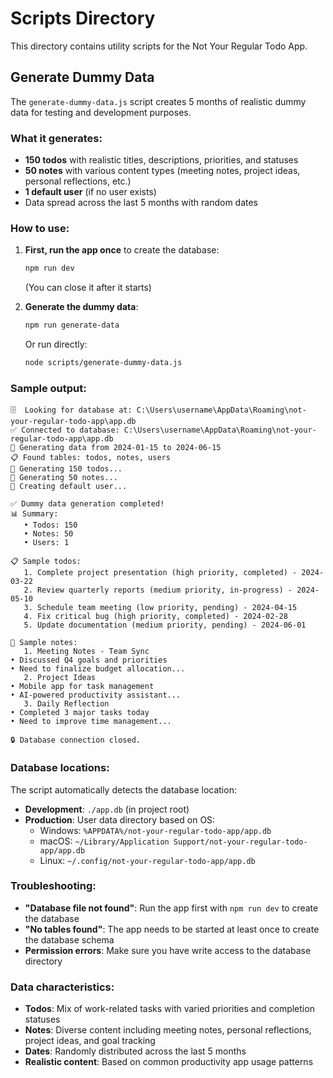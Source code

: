 # Scripts Directory

This directory contains utility scripts for the Not Your Regular Todo App.

## Generate Dummy Data

The `generate-dummy-data.js` script creates 5 months of realistic dummy data for testing and development purposes.

### What it generates:

- **150 todos** with realistic titles, descriptions, priorities, and statuses
- **50 notes** with various content types (meeting notes, project ideas, personal reflections, etc.)
- **1 default user** (if no user exists)
- Data spread across the last 5 months with random dates

### How to use:

1. **First, run the app once** to create the database:

   ```bash
   npm run dev
   ```

   (You can close it after it starts)

2. **Generate the dummy data**:

   ```bash
   npm run generate-data
   ```

   Or run directly:

   ```bash
   node scripts/generate-dummy-data.js
   ```

### Sample output:

```
🗄️  Looking for database at: C:\Users\username\AppData\Roaming\not-your-regular-todo-app\app.db
✅ Connected to database: C:\Users\username\AppData\Roaming\not-your-regular-todo-app\app.db
📅 Generating data from 2024-01-15 to 2024-06-15
📋 Found tables: todos, notes, users
📝 Generating 150 todos...
📔 Generating 50 notes...
👤 Creating default user...

✅ Dummy data generation completed!
📊 Summary:
   • Todos: 150
   • Notes: 50
   • Users: 1

📋 Sample todos:
   1. Complete project presentation (high priority, completed) - 2024-03-22
   2. Review quarterly reports (medium priority, in-progress) - 2024-05-10
   3. Schedule team meeting (low priority, pending) - 2024-04-15
   4. Fix critical bug (high priority, completed) - 2024-02-28
   5. Update documentation (medium priority, pending) - 2024-06-01

📝 Sample notes:
   1. Meeting Notes - Team Sync
• Discussed Q4 goals and priorities
• Need to finalize budget allocation...
   2. Project Ideas
• Mobile app for task management
• AI-powered productivity assistant...
   3. Daily Reflection
• Completed 3 major tasks today
• Need to improve time management...

🔒 Database connection closed.
```

### Database locations:

The script automatically detects the database location:

- **Development**: `./app.db` (in project root)
- **Production**: User data directory based on OS:
  - Windows: `%APPDATA%/not-your-regular-todo-app/app.db`
  - macOS: `~/Library/Application Support/not-your-regular-todo-app/app.db`
  - Linux: `~/.config/not-your-regular-todo-app/app.db`

### Troubleshooting:

- **"Database file not found"**: Run the app first with `npm run dev` to create the database
- **"No tables found"**: The app needs to be started at least once to create the database schema
- **Permission errors**: Make sure you have write access to the database directory

### Data characteristics:

- **Todos**: Mix of work-related tasks with varied priorities and completion statuses
- **Notes**: Diverse content including meeting notes, personal reflections, project ideas, and goal tracking
- **Dates**: Randomly distributed across the last 5 months
- **Realistic content**: Based on common productivity app usage patterns
